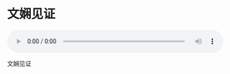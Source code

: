 # 文娴见证

<audio style="width: 100%;" preload="false" controls controlslist="nodownload"><source src="//cdn.wechat.edu.pl/audio/mp3/old/27309.mp3" type="audio/mpeg">Your browser does not support the audio element.</audio>


<p>文娴见证</p>